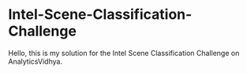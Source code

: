 # Intel-Scene-Classification-Challenge
Hello, this is my solution for the Intel Scene Classification Challenge on AnalyticsVidhya.
